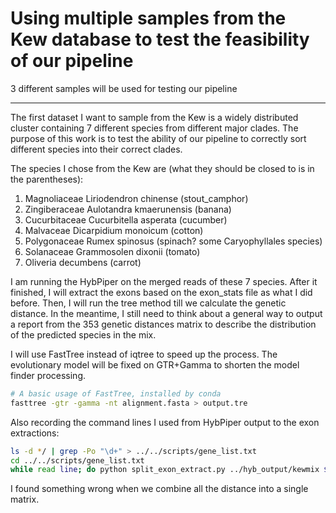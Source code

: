 # Using multiple samples from the Kew database to test the feasibility of our pipeline
3 different samples will be used for testing our pipeline

---

The first dataset I want to sample from the Kew is a widely distributed cluster containing 7 different species from different major clades. The purpose of this work is to test the ability of our pipeline to correctly sort different species into their correct clades. 

The species I chose from the Kew are (what they should be closed to is in the parentheses):
1. Magnoliaceae Liriodendron chinense   (stout_camphor)
2. Zingiberaceae Aulotandra kmaerunensis    (banana)
3. Cucurbitaceae Cucurbitella asperata  (cucumber)
4. Malvaceae Dicarpidium monoicum   (cotton)
5. Polygonaceae Rumex spinosus  (spinach? some Caryophyllales species)
6. Solanaceae Grammosolen dixonii   (tomato)
7. Oliveria decumbens   (carrot)

I am running the HybPiper on the merged reads of these 7 species. After it finished, I will extract the exons based on the exon_stats file as what I did before. Then, I will run the tree method till we calculate the genetic distance. In the meantime, I still need to think about a general way to output a report from the 353 genetic distances matrix to describe the distribution of the predicted species in the mix.

I will use FastTree instead of iqtree to speed up the process. The evolutionary model will be fixed on GTR+Gamma to shorten the model finder processing.

```bash
# A basic usage of FastTree, installed by conda
fasttree -gtr -gamma -nt alignment.fasta > output.tre
```

Also recording the command lines I used from HybPiper output to the exon extractions:
```bash
ls -d */ | grep -Po "\d+" > ../../scripts/gene_list.txt
cd ../../scripts/gene_list.txt
while read line; do python split_exon_extract.py ../hyb_output/kewmix $line ../output_exon_extracted/ 0.5; done < gene_list.txt
```

I found something wrong when we combine all the distance into a single matrix.